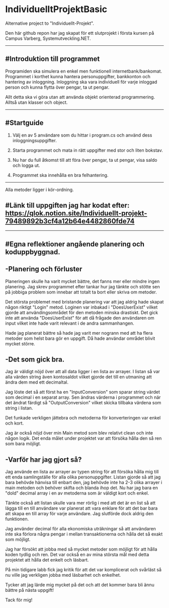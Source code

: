# IndividuelltProjektBasic
Alternative project to "Individuellt-Projekt".

Den här github repon har jag skapat för ett slutprojekt i första kursen på Campus Varberg,
Systemutveckling.NET.

-----------------
#Introduktion till programmet
-----
Programiden ska simulera en enkel men funktionell internetbank/bankomat.
Programmet i korthet kunna hantera personuppgifter, bankkonton och hantering av inloggning.
Inloggning ska vara individuell för varje inloggad person och kunna
flytta över pengar, ta ut pengar.

Allt detta ska vi göra utan att använda objekt orienterad programmering.
Alltså utan klasser och object.

----------------
#Startguide
------
1. Välj en av 5 användare som du hittar i program.cs och använd dess
inloggningsuppgifter.

2. Starta programmet och mata in rätt uppgifter med stor och liten bokstav.

3. Nu har du full åtkomst till att föra över pengar, ta ut pengar, visa saldo och logga ut.

4. Programmet ska innehålla en bra felhantering.
----------------------------------

Alla metoder ligger i kör-ordning.

#Länk till uppgiften jag har kodat efter: https://qlok.notion.site/Individuellt-projekt-79489892b3cf4a12b64e4482860fde74
-----

-------------------------------------------------------------
#Egna reflektioner angående planering och koduppbyggnad.
-----

-Planering och förluster
------

Planeringen skulle ha varit mycket bättre, det fanns mer eller mindre ingen planering. 
Jag skrev programmet efter tankar hur jag tänkte och stötte sen på jobbiga problem som innebar att totalt 
ta bort eller skriva om metoder.

Det största problemet med bristande planering var att jag aldrig hade skapat någon riktigt "Login" metod. 
Loginen var inbakad i "DoesUserExist" vilket gjorde att användingsområdet för den metoden minska drastiskt.
Det gick inte att använda "DoesUserExist" för att då frågade den användaren om input vilket inte hade varit
relevant i de andra sammanhangen.

Hade jag planerat bättre så hade jag varit mer nogrann med att ha flera metoder som helst bara gör en uppgift.
Då hade användar området blivit mycket större.

-Det som gick bra.
----
Jag är väldigt nöjd över att all data ligger i en lista av arrayer. 
I listan så var alla värden string även kontosaldot vilket gjorde det till en utmaning
att ändra dem med ett decimaltal.

Jag löste det så att först ha en "InputConversion" som sparar string värdet som decimal i en separat 
array. Sen ändras värderna i programmet och när det ändrat färdigt så "OutputConversion" vilket skicka tillbaka
värdena som string i listan.

Det funkade verkligen jättebra och metoderna för konverteringen var enkel och kort.

Jag är också nöjd över min Main metod som blev relativt clean och inte någon logik. 
Det enda målet under projektet var att försöka hålla den så ren som bara möjligt.

-Varför har jag gjort så?
------------------------
Jag använde en lista av arrayer av typen string för att försöka hålla mig till ett enda samlingställe
för alla olika personuppgifter. Listan gjorde så att jag bara behövde hänvisa till enbart den, jag behövde inte ha 2-3 olika
arrayer i main metoden och behöver skifta och blanda ihop det. Nu har jag bara en "dold" decimal array i en av metoderna som är väldigt
kort och enkel.

Tänkte också att listan skulle vara mer rörlig i med att det är en list så att lägga till en 
till användare var planerat att vara enklare för att det bar bara att skapa en till array för
varje användare. Jag slutförde dock aldrig den funktionen.

Jag använder decimal för alla ekonomiska uträkningar så att användaren inte ska förlora några pengar
i mellan transaktionerna och hålla det så exakt som möjligt.

Jag har försökt att jobba med så mycket metoder som möjligt för att hålla koden
tydlig och ren. Det var också en av mina största mål med detta projektet att hålla det 
enkelt och läsbart.

På min tidigare labb fick jag kritik för att det var komplicerat och svårläst så nu
ville jag verkligen jobba med läsbarhet och enkelhet.

Tycker att jag lärde mig mycket på det och att det kommer bara bli ännu bättre på nästa
uppgift!

Tack för mig!
